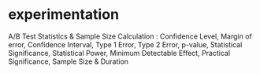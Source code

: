 # experimentation
A/B Test Statistics &amp; Sample Size Calculation :  Confidence Level, Margin of error, Confidence Interval, Type 1 Error, Type 2 Error, p-value, Statistical Significance, Statistical Power, Minimum Detectable Effect, Practical Significance, Sample Size &amp; Duration

